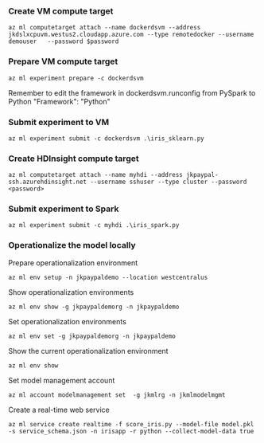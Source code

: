 ### Create VM compute target
```
az ml computetarget attach --name dockerdsvm --address jkdslxcpuvm.westus2.cloudapp.azure.com --type remotedocker --username demouser   --password $password 
```
### Prepare VM compute target
```
az ml experiment prepare -c dockerdsvm
```
Remember to edit the framework in dockerdsvm.runconfig from PySpark to Python
"Framework": "Python"

### Submit experiment to VM
```
az ml experiment submit -c dockerdsvm .\iris_sklearn.py
```

### Create HDInsight compute target
```
az ml computetarget attach --name myhdi --address jkpaypal-ssh.azurehdinsight.net --username sshuser --type cluster --password <password> 
```

### Submit experiment to Spark
```
az ml experiment submit -c myhdi .\iris_spark.py
```

### Operationalize the model locally

Prepare operationalization environment
```
az ml env setup -n jkpaypaldemo --location westcentralus
```

Show operationalization environments
```
az ml env show -g jkpaypaldemorg -n jkpaypaldemo
```

Set operationalization environments
```
az ml env set -g jkpaypaldemorg -n jkpaypaldemo
```

Show the current operationalization environment
```
az ml env show
```
Set model management account
```
az ml account modelmanagement set  -g jkmlrg -n jkmlmodelmgmt
```

Create a real-time web service 
```
az ml service create realtime -f score_iris.py --model-file model.pkl -s service_schema.json -n irisapp -r python --collect-model-data true 
```

